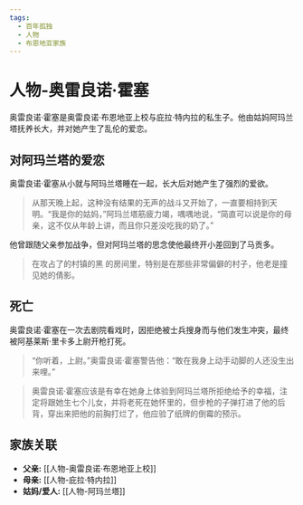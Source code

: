 ```yaml
---
tags:
  - 百年孤独
  - 人物
  - 布恩地亚家族
---
```


# 人物-奥雷良诺·霍塞

奥雷良诺·霍塞是奥雷良诺·布恩地亚上校与庇拉·特内拉的私生子。他由姑妈阿玛兰塔抚养长大，并对她产生了乱伦的爱恋。

## 对阿玛兰塔的爱恋

奥雷良诺·霍塞从小就与阿玛兰塔睡在一起，长大后对她产生了强烈的爱欲。

> 从那天晚上起，这种没有结果的无声的战斗又开始了，一直要相持到天明。“我是你的姑妈，”阿玛兰塔筋疲力竭，喁喁地说，“简直可以说是你的母亲，这不仅从年龄上讲，而且你只差没吃我的奶了。”

他曾跟随父亲参加战争，但对阿玛兰塔的思念使他最终开小差回到了马贡多。

> 在攻占了的村镇的黑 的房间里，特别是在那些非常偏僻的村子，他老是撞见她的倩影。

## 死亡

奥雷良诺·霍塞在一次去剧院看戏时，因拒绝被士兵搜身而与他们发生冲突，最终被阿基莱斯·里卡多上尉开枪打死。

> “你听着，上尉。”奥雷良诺·霍塞警告他：“敢在我身上动手动脚的人还没生出来哩。”

> 奥雷良诺·霍塞应该是有幸在她身上体验到阿玛兰塔所拒绝给予的幸福，注定将跟她生七个儿女，并将老死在她怀里的，但步枪的子弹打进了他的后背，穿出来把他的前胸打烂了，他应验了纸牌的倒霉的预示。

## 家族关联

*   **父亲:** [[人物-奥雷良诺·布恩地亚上校]]
*   **母亲:** [[人物-庇拉·特内拉]]
*   **姑妈/爱人:** [[人物-阿玛兰塔]]
